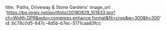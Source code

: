 title: 'Paths, Driveway & Stone Gardens'
image_url: 'https://bq.imgix.net/portfolio/20180829_101833.jpg?ch=Width,DPR&auto=compress,enhance,format&fit=crop&w=300&h=300'
id: bc78c0d5-647c-4d5b-b7ec-5171caa83fcc
